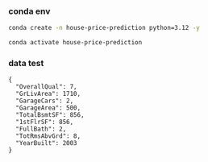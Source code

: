 ### conda env

```bash
conda create -n house-price-prediction python=3.12 -y
```

```bash
conda activate house-price-prediction
```

### data test

```plaintext
{
  "OverallQual": 7,
  "GrLivArea": 1710,
  "GarageCars": 2,
  "GarageArea": 500,
  "TotalBsmtSF": 856,
  "1stFlrSF": 856,
  "FullBath": 2,
  "TotRmsAbvGrd": 8,
  "YearBuilt": 2003
}
```

